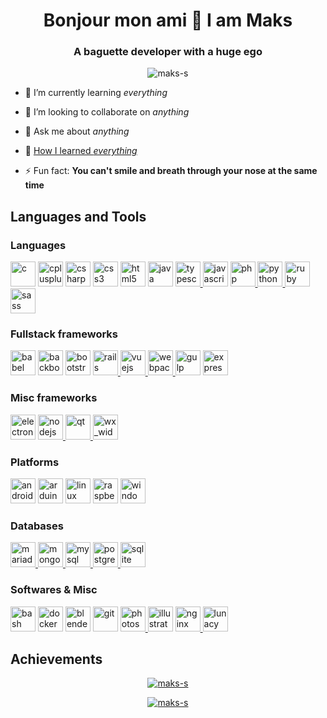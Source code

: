 <h1 align="center">Bonjour mon ami 👋 I am Maks</h1>
<h3 align="center">A baguette developer with a huge ego</h3>

<p align="center"><img src="https://komarev.com/ghpvc/?username=maks-s&label=Lost%20netizens&color=0e75b6&style=flat-square" alt="maks-s" /></p>

- 🌱 I’m currently learning *everything*

- 👯 I’m looking to collaborate on *anything*

- 💬 Ask me about *anything*

- 📄 [How I learned *everything*](https://lmddgtfy.net/?q=How%20to%20write%20Hello%20World%20in%20python)

- ⚡ Fun fact: **You can't smile and breath through your nose at the same time**


## Languages and Tools

### Languages
<a href="https://www.cprogramming.com/" target="_blank"><img src="https://img.icons8.com/color/40/c-programming.png" alt="c" width="40" height="40"/></a>
<a href="https://www.w3schools.com/cpp/" target="_blank"><img src="https://img.icons8.com/color/40/c-plus-plus-logo.png" alt="cplusplus" width="40" height="40"/></a>
<a href="https://www.w3schools.com/cs/" target="_blank"><img src="https://img.icons8.com/color/40/c-sharp-logo-2.png" alt="csharp" width="40" height="40"/></a>
<a href="https://www.w3schools.com/css/" target="_blank"><img src="https://img.icons8.com/color/40/css3.png" alt="css3" width="40" height="40"/></a>
<a href="https://www.w3.org/html/" target="_blank"><img src="https://img.icons8.com/color/40/html-5.png" alt="html5" width="40" height="40"/></a>
<a href="https://www.java.com" target="_blank"><img src="https://img.icons8.com/color/40/java-coffee-cup-logo.png" alt="java" width="40" height="40"/></a>
<a href="https://www.typescriptlang.org/" target="_blank"> <img src="https://img.icons8.com/color/40/typescript.png" alt="typescript" width="40" height="40"/> </a> 
<a href="https://developer.mozilla.org/en-US/docs/Web/JavaScript" target="_blank"><img src="https://img.icons8.com/color/40/javascript.png" alt="javascript" width="40" height="40"/></a>
<a href="https://www.php.net" target="_blank"> <img src="https://www.php.net/images/logos/new-php-logo.png" alt="php" width="40" height="40"/> </a> 
<a href="https://www.python.org" target="_blank"> <img src="https://img.icons8.com/color/40/python.png" alt="python" width="40" height="40"/> </a> 
<a href="https://www.ruby-lang.org/en/" target="_blank"> <img src="https://img.icons8.com/color/40/ruby-programming-language.png" alt="ruby" width="40" height="40"/> </a> 
<a href="https://sass-lang.com" target="_blank"> <img src="https://img.icons8.com/color/40/sass.png" alt="sass" width="40" height="40"/> </a> 

### Fullstack frameworks
<a href="https://babeljs.io/" target="_blank"><img src="https://www.vectorlogo.zone/logos/babeljs/babeljs-icon.svg" alt="babel" width="40" height="40"/></a>
<a href="https://backbonejs.org" target="_blank"><img src="https://devicon.dev/devicon.git/icons/backbonejs/backbonejs-original.svg" alt="backbonejs" width="40" height="40"/></a>
<a href="https://getbootstrap.com" target="_blank"><img src="https://img.icons8.com/color/40/bootstrap.png" alt="bootstrap" width="40" height="40"/></a>
<a href="https://rubyonrails.org" target="_blank"> <img src="https://devicon.dev/devicon.git/icons/rails/rails-plain-wordmark.svg" alt="rails" width="40" height="40"/> </a> 
<a href="https://vuejs.org/" target="_blank"> <img src="https://img.icons8.com/color/40/vue-js.png" alt="vuejs" width="40" height="40"/> </a> 
<a href="https://webpack.js.org" target="_blank"> <img src="https://devicon.dev/devicon.git/icons/webpack/webpack-original.svg" alt="webpack" width="40" height="40"/> </a> 
<a href="https://gulpjs.com" target="_blank"><img src="https://devicon.dev/devicon.git/icons/gulp/gulp-plain.svg" alt="gulp" width="40" height="40"/></a>
<a href="https://expressjs.com" target="_blank"><img src="https://devicon.dev/devicon.git/icons/express/express-original-wordmark.svg" alt="express" width="40" height="40"/></a>

### Misc frameworks
<a href="https://www.electronjs.org" target="_blank"><img src="https://devicon.dev/devicon.git/icons/electron/electron-original.svg" alt="electron" width="40" height="40"/></a>
<a href="https://nodejs.org" target="_blank"> <img src="https://img.icons8.com/color/40/nodejs.png" alt="nodejs" width="40" height="40"/> </a> 
<a href="https://www.qt.io/" target="_blank"> <img src="https://upload.wikimedia.org/wikipedia/commons/0/0b/Qt_logo_2016.svg" alt="qt" width="40" height="40"/> </a> 
<a href="https://www.wxwidgets.org/" target="_blank"> <img src="https://upload.wikimedia.org/wikipedia/commons/b/bb/WxWidgets.svg" alt="wx_widgets" width="40" height="40"/> </a> </p>

### Platforms
<a href="https://developer.android.com" target="_blank"><img src="https://img.icons8.com/color/40/android-os.png" alt="android" width="40" height="40"/></a>
<a href="https://www.arduino.cc/" target="_blank"><img src="https://img.icons8.com/color/40/arduino.png" alt="arduino" width="40" height="40"/></a>
<a href="https://www.linux.org/" target="_blank"><img src="https://img.icons8.com/color/40/linux.png" alt="linux" width="40" height="40"/></a>
<a href="https://www.raspberrypi.org/" target="_blank"><img src="https://img.icons8.com/color/40/raspberry-pi.png" alt="raspberry-pi" width="40" height="40"/></a>
<a href="https://www.archlinux.org/" target="_blank"><img src="https://img.icons8.com/color/40/windows-logo.png" alt="windows" width="40" height="40"/></a>

### Databases
<a href="https://mariadb.org/" target="_blank"> <img src="https://www.vectorlogo.zone/logos/mariadb/mariadb-icon.svg" alt="mariadb" width="40" height="40"/> </a> 
<a href="https://www.mongodb.com/" target="_blank"> <img src="https://img.icons8.com/color/40/mongodb.png" alt="mongodb" width="40" height="40"/> </a> 
<a href="https://www.mysql.com/" target="_blank"> <img src="https://devicon.dev/devicon.git/icons/mysql/mysql-original.svg" alt="mysql" width="40" height="40"/> </a> 
<a href="https://www.postgresql.org" target="_blank"> <img src="https://img.icons8.com/color/40/postgresql.png" alt="postgresql" width="40" height="40"/> </a> 
<a href="https://www.sqlite.org/" target="_blank"> <img src="https://www.vectorlogo.zone/logos/sqlite/sqlite-icon.svg" alt="sqlite" width="40" height="40"/> </a> 

### Softwares & Misc
<a href="https://www.gnu.org/software/bash/" target="_blank"><img src="https://img.icons8.com/color/40/console.png" alt="bash" width="40" height="40"/></a>
<a href="https://www.docker.com/" target="_blank"><img src="https://img.icons8.com/color/40/docker.png" alt="docker" width="40" height="40"/></a> 
<a href="https://www.blender.org/" target="_blank"><img src="https://img.icons8.com/color/40/blender-3d.png" alt="blender" width="40" height="40"/></a>
<a href="https://git-scm.com/" target="_blank"><img src="https://img.icons8.com/color/40/git.png" alt="git" width="40" height="40"/></a>
<a href="https://www.photoshop.com/en" target="_blank"> <img src="https://img.icons8.com/color/40/adobe-photoshop.png" alt="photoshop" width="40" height="40"/> </a> 
<a href="https://www.adobe.com/in/products/illustrator.html" target="_blank"><img src="https://img.icons8.com/color/40/adobe-illustrator.png" alt="illustrator" width="40" height="40"/></a>
<a href="https://www.nginx.com" target="_blank"> <img src="https://img.icons8.com/color/40/nginx.png" alt="nginx" width="40" height="40"/> </a> 
<a href="https://icons8.com/lunacy" target="_blank"> <img src="https://img.icons8.com/color/40/lunacy.png" alt="lunacy" width="40" height="40"/> </a> 


## Achievements

<p align="center"><a href="https://github.com/ryo-ma/github-profile-trophy"><img src="https://github-profile-trophy.vercel.app/?username=maks-s&theme=dracula&margin-w=5&hide_border=true" alt="maks-s" /></a></p>

<p align="center">
  <a href="https://github-readme-stats.vercel.app">
    <img src="https://github-readme-stats.vercel.app/api?username=maks-s&show_icons=true&theme=radical&locale=en&hide_border=true" alt="maks-s" />
  </a>
</p>

